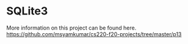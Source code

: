# SQLite3

More information on this project can be found here.
https://github.com/msyamkumar/cs220-f20-projects/tree/master/p13
